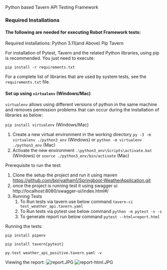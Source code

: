 Python based Tavern API Testing Framework

### Required Installations

#### The following are needed for executing Robot Framework tests:

Required installations:
Python 3.11(and Above)
Pip
Tavern

For installation of Pytest, Tavern and the related Python libraries, using pip is recommended. You just need to execute:

```pip install -r requirements.txt```

For a complete list of libraries that are used by system tests, see the `requirements.txt` file.

#### Set up using `virtualenv` (Windows/Mac)

`virtualenv` allows using different versions of python in the same machine and removes permission problems that can
occur during the installation of libraries as below:

`pip install virtualenv` (Windows/Mac)

1. Create a new virtual environment in the working directory
   `py -3 -m virtualenv ./python3_env` (Windows)
   or
   `python -m virtualenv ./python3_env` (Mac)
2. Activate the new environment
   `.\python3_env\Scripts\activate.bat` (Windows)
   or
   `source ./python3_env/bin/activate` (Mac)

Prerequisite to run the test:

1. Clone the setup the project and run it using maven
   https://github.com/bpriyatham1/Springboot-WeatherApplication.git
2. once the project is running test it using swagger ui
   http://localhost:8080/swagger-ui/index.html#/
3. Running Tests
    1. To Run tests via tavern use below command
       ```tavern-ci test_weather_api.tavern.yaml```
    2. To Run tests via pytest use below command
       ```python -m pytest -v -s```
    3. To generate report run below command
       ```pytest --html=report.html```

Running the tests:

```pip install pipenv```

```pip install tavern[pytest]```

```py.test weather_api_positive.tavern.yaml -v```

Viewing the report:
![report.JPG](resources%2Freport.JPG)
![report-html.JPG](resources%2Freport-html.JPG)